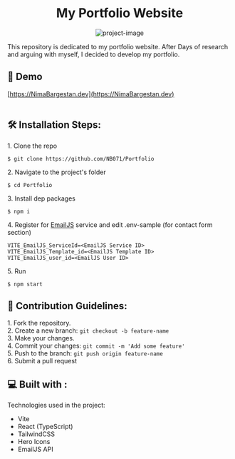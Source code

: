 <h1 align="center" id="title">My Portfolio Website </h1>

<p align="center"><img src="https://socialify.git.ci/NB071/Portfolio/image?description=1&descriptionEditable=My%20Portfolio%20Website&language=1&logo=https%3A%2F%2Fsvgur.com%2Fi%2FuFZ.svg&name=1&owner=1&pattern=Charlie%20Brown&stargazers=1&theme=Dark" alt="project-image"></p>

<p id="description">This repository is dedicated to my portfolio website. After Days of research and arguing with myself, I decided to develop my portfolio.</p>

<h2>🚀 Demo</h2>

[https://NimaBargestan.dev](https://NimaBargestan.dev)<br><br>


<h2>🛠️ Installation Steps:</h2>

<p>1. Clone the repo</p>

```
$ git clone https://github.com/NB071/Portfolio
```

<p>2. Navigate to the project's folder</p>

```
$ cd Portfolio
```

<p>3. Install dep packages</p>

```
$ npm i
```

<p>4. Register for <a href="https://www.emailjs.com/">EmailJS</a> service and edit .env-sample (for contact form section)</p>

```
VITE_EmailJS_ServiceId=<EmailJS Service ID>
VITE_EmailJS_Template_id=<EmailJS Template ID>
VITE_EmailJS_user_id=<EmailJS User ID>
```

<p>5. Run</p>

```
$ npm start
```

<h2>🍰 Contribution Guidelines:</h2>

1\. Fork the repository\. <br>
2\. Create a new branch: ```git checkout -b feature-name``` <br>
3\. Make your changes\. <br>
4\. Commit your changes: ```git commit -m 'Add some feature'```  <br>
5\. Push to the branch: ```git push origin feature-name``` <br>
6\. Submit a pull request <br>

  
  
<h2>💻 Built with :</h2>

Technologies used in the project:

*   Vite
*   React (TypeScript)
*   TailwindCSS
*   Hero Icons
*   EmailJS API
